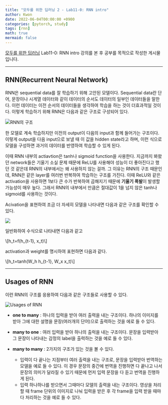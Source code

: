 ```yaml
---
title: "모두를 위한 딥러닝 2 - Lab11-0: RNN intro"
author: Kwon
date: 2022-06-04T00:00:00 +0900
categories: [pytorch, study]
tags: [rnn]
math: true
mermaid: false
---
```


[모두를 위한 딥러닝](https://deeplearningzerotoall.github.io/season2/lec_pytorch.html) Lab11-0: RNN intro 강의를 본 후 공부를 목적으로 작성한 게시물입니다.

***

## RNN(Recurrent Neural Network)

RNN은 sequential data를 잘 학습하기 위해 고안된 모델이다. Sequential data란 단어, 문장이나 시게열 데이터와 같이 데이터의 순서도 데이터의 일부인 데이터들을 말한다. 
이런 데이터는 이전 순서의 데이터들을 생각하여 학습을 하는 것이 더효과적일 것이다.
이렇게 학습하기 위해 RNN은 다음과 같은 구조로 구성되어 있다.

![RNN의 구조](/posting_imgs/lab11-0-1.png)

한 모델로 계속 학습하지만 이전의 output이 다음의 input과 함께 들어가는 구조이다. 이렇게 output을 다음 input으로 보낼 때 이 값을 hidden state라고 하며, 이런 식으로 모델을 구성하면 과거의 데이터를 반영하여 학습할 수 있게 된다.

이때 RNN 내부의 actiavtion은 tanh나 sigmoid function을 사용한다. 지금까지 봐왔던 network들은 기울기 소실 문제 때문에 ReLU를 사용해야 성능이 더 좋아진다고 했던 것 같은데 RNN의 내부에서는 왜 사용하지 않는 걸까.
그 이유는 RNN의 구조 때문인데, RNN은 같은 layer를 여러번 반복하여 학습하는 구조를 가진다. 이때 ReLU와 같은 activation을 사용하면 1보다 큰 수가 반복하여 곱해지기 때문에 **기울기 폭발**이 발생할 가능성이 매우 높다.
그래서 RNN의 내부에서 만큼은 절대값이 1을 넘지 않은 tanh나 sigmoid를 사용하는 것이다.

Acivation을 표현하여 조금 더 자세히 모델을 나타내면 다음과 같은 구조를 확인할 수 있다.

![](/posting_imgs/images/lab11-0-2.png)

일반화하여 수식으로 나타내면 다음과 같고

\\[h_t=f(h_{t-1}, x_t)\\]

activation과 weight를 명시하여 표현하면 다음과 같다.

\\[h_t=tanh(W_h h_{t-1}, W_x x_t)\\]

***

## Usages of RNN

이런 RNN의 구조를 응용하여 다음과 같은 구조들로 사용할 수 있다.

![Usages of RNN](/posting_imgs/lab11-0-3.png)

* **one to many**
: 하나의 입력을 받아 여러 출력을 내는 구조이다. 하나의 이미지를 받아 그에 대한 설명을 문장(여러개의 단어)으로 출력하는 것을 에로 들 수 있다.

* **many to one**
: 여러 입력을 받아 하나의 출럭을 내는 구조이다. 문장을 입력받아 그 문장이 나타내는 감정의 label을 출력하는 것을 예로 들 수 있다.

* **many to many**
: 2가지의 구조가 있는 것을 볼 수 있다.
  - 입력이 다 끝나는 지점부터 여러 출력을 내는 구조로, 문장을 입력받아 번역하는 모델을 예로 들 수 있다. 이 경우 문장의 중간에 번역을 진행하면 다 끝나고 나서 문장의 의미가 달라질 수 있기 때문에 먼저 입력 문장을 다 듣고 번역을 진행하게 된다.
  - 입력 하나하나를 받으면서 그때마다 모델의 출력을 내는 구조이다. 영상을 처리할 때 frame 단위의 이미지로 나눠 입력을 받은 후 각 frame을 입력 받을 때마다 처리하는 것을 예로 들 수 있다.